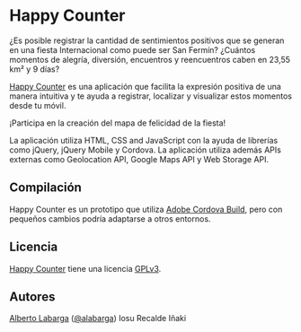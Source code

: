 # Happy Counter #

¿Es posible registrar la cantidad de sentimientos positivos que se generan en una fiesta Internacional como puede ser San Fermín? ¿Cuántos momentos de alegría, diversión, encuentros y reencuentros caben en 23,55 km² y 9 días? 

[Happy Counter](https://github.com/alabarga/happycoounter) es una aplicación que facilita la expresión positiva de una manera intuitiva y te ayuda a registrar, localizar y visualizar estos momentos desde tu móvil.

¡Participa en la creación del mapa de felicidad de la fiesta!

La aplicación utiliza HTML, CSS and JavaScript con la ayuda de librerías como jQuery, jQuery Mobile y Cordova. La aplicación utiliza además APIs externas como Geolocation API, Google Maps API y Web Storage API.

## Compilación ##
Happy Counter es un prototipo que utiliza [Adobe Cordova Build](http://cordova.apache.org/), pero con pequeños cambios podría adaptarse a otros entornos.

## Licencia ##
[Happy Counter](https://github.com/alabarga/happycoounter) tiene una licencia [GPLv3](http://www.gnu.org/copyleft/gpl.html).

## Autores ##
[Alberto Labarga](https://github.com/alabarga/) ([@alabarga](https://twitter.com/alabarga))
Iosu Recalde
Iñaki 